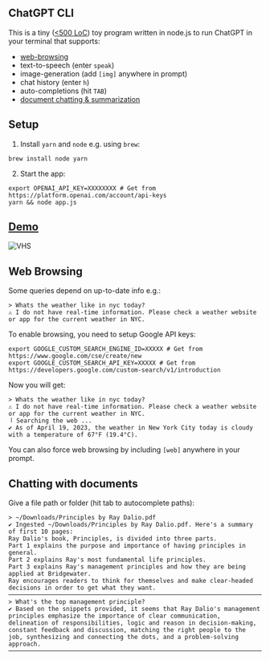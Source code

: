 ChatGPT CLI
---
This is a tiny ([<500 LoC](app.js)) toy program written in node.js to run ChatGPT in your terminal that supports:
- [web-browsing](#web-browsing)
- text-to-speech (enter `speak`)
- image-generation (add `[img]` anywhere in prompt)
- chat history (enter `h`)
- auto-completions (hit `TAB`)
- [document chatting & summarization](#chatting-with-documents) 

## Setup

1. Install `yarn` and `node` e.g. using `brew`:
```shell
brew install node yarn
```

2. Start the app:
```shell
export OPENAI_API_KEY=XXXXXXXX # Get from https://platform.openai.com/account/api-keys
yarn && node app.js
```

## [Demo](https://vhs.charm.sh/vhs-4LWWn2aGy7cg8HC9TW4hLo.gif)
![VHS](https://vhs.charm.sh/vhs-4LWWn2aGy7cg8HC9TW4hLo.gif)

## Web Browsing
Some queries depend on up-to-date info e.g.:
```
> Whats the weather like in nyc today?
⚠ I do not have real-time information. Please check a weather website or app for the current weather in NYC.
```
To enable browsing, you need to setup Google API keys:
```shell
export GOOGLE_CUSTOM_SEARCH_ENGINE_ID=XXXXX # Get from https://www.google.com/cse/create/new
export GOOGLE_CUSTOM_SEARCH_API_KEY=XXXXX # Get from https://developers.google.com/custom-search/v1/introduction
```

Now you will get:
```
> Whats the weather like in nyc today?
⚠ I do not have real-time information. Please check a weather website or app for the current weather in NYC.
⠸ Searching the web ...
✔ As of April 19, 2023, the weather in New York City today is cloudy with a temperature of 67°F (19.4°C).
```

You can also force web browsing by including `[web]` anywhere in your prompt.

## Chatting with documents
Give a file path or folder (hit tab to autocomplete paths):
```
> ~/Downloads/Principles by Ray Dalio.pdf
✔ Ingested ~/Downloads/Principles by Ray Dalio.pdf. Here's a summary of first 10 pages:
Ray Dalio's book, Principles, is divided into three parts. 
Part 1 explains the purpose and importance of having principles in general. 
Part 2 explains Ray's most fundamental life principles. 
Part 3 explains Ray's management principles and how they are being applied at Bridgewater. 
Ray encourages readers to think for themselves and make clear-headed decisions in order to get what they want.
────────────────────────────────────────────────────────────────────────────────────
> What's the top management principle?
✔ Based on the snippets provided, it seems that Ray Dalio's management principles emphasize the importance of clear communication, delineation of responsibilities, logic and reason in decision-making, constant feedback and discussion, matching the right people to the job, synthesizing and connecting the dots, and a problem-solving approach. 
────────────────────────────────────────────────────────────────────────────────────
```